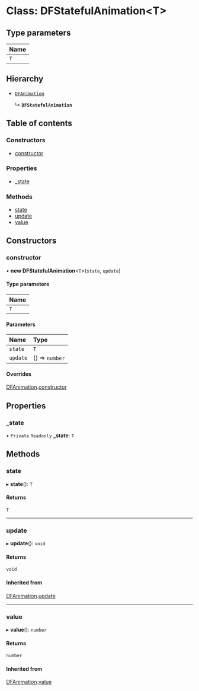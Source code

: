 # Class: DFStatefulAnimation<T\>

## Type parameters

| Name |
| :--- |
| `T`  |

## Hierarchy

- [`DFAnimation`](DFAnimation.md)

  ↳ **`DFStatefulAnimation`**

## Table of contents

### Constructors

- [constructor](DFStatefulAnimation.md#constructor)

### Properties

- [\_state](DFStatefulAnimation.md#_state)

### Methods

- [state](DFStatefulAnimation.md#state)
- [update](DFStatefulAnimation.md#update)
- [value](DFStatefulAnimation.md#value)

## Constructors

### constructor

• **new DFStatefulAnimation**<`T`\>(`state`, `update`)

#### Type parameters

| Name |
| :--- |
| `T`  |

#### Parameters

| Name     | Type           |
| :------- | :------------- |
| `state`  | `T`            |
| `update` | () => `number` |

#### Overrides

[DFAnimation](DFAnimation.md).[constructor](DFAnimation.md#constructor)

## Properties

### \_state

• `Private` `Readonly` **\_state**: `T`

## Methods

### state

▸ **state**(): `T`

#### Returns

`T`

---

### update

▸ **update**(): `void`

#### Returns

`void`

#### Inherited from

[DFAnimation](DFAnimation.md).[update](DFAnimation.md#update)

---

### value

▸ **value**(): `number`

#### Returns

`number`

#### Inherited from

[DFAnimation](DFAnimation.md).[value](DFAnimation.md#value)
